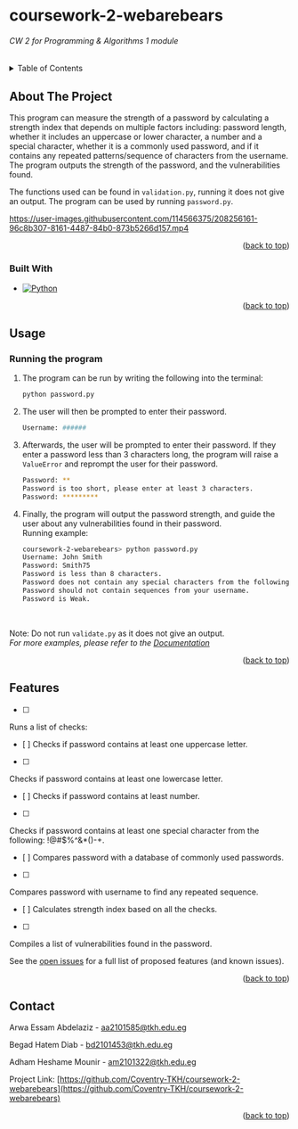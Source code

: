 # coursework-2-webarebears
###### CW 2 for Programming &amp; Algorithms 1 module

<a name="readme-top"></a>

<!-- TABLE OF CONTENTS -->
<details>
  <summary>Table of Contents</summary>
  <ol>
    <li>
      <a href="#about-the-project">About The Project</a>
      <ul>
        <li><a href="#built-with">Built With</a></li>
      </ul>
    </li>
    <li><a href="#usage">Usage</a></li>
    <li><a href="#features">Features</a></li>
    <li><a href="#contact">Contact</a></li>
  </ol>
</details>



<!-- ABOUT THE PROJECT -->
## About The Project

This program can measure the strength of a password by calculating a strength index that depends on multiple factors including: password length, whether it includes an uppercase or lower character, a number and a special character, whether it is a commonly used password, and if it contains any repeated patterns/sequence of characters from the username.
<br>The program outputs the strength of the password, and the vulnerabilities found.

The functions used can be found in `validation.py`, running it does not give an output. The program can be used by running `password.py`.



https://user-images.githubusercontent.com/114566375/208256161-96c8b307-8161-4487-84b0-873b5266d157.mp4



<p align="right">(<a href="#readme-top">back to top</a>)</p>



### Built With

* [![Python][Python.js]][Python-url]


<p align="right">(<a href="#readme-top">back to top</a>)</p>



<!-- USAGE EXAMPLES -->
## Usage
### Running the program
1. The program can be run by writing the following into the terminal:
   ```sh
   python password.py
   ```
2. The user will then be prompted to enter their password.
   ```sh
   Username: ######
   ```
3. Afterwards, the user will be prompted to enter their password. If they enter a password less than 3 characters long, the program will raise a `ValueError` and reprompt the user for their password.
   ```sh
   Password: **
   Password is too short, please enter at least 3 characters.
   Password: *********
   ```
4. Finally, the program will output the password strength, and guide the user about any vulnerabilities found in their password.<br>
Running example:
   ```sh
   coursework-2-webarebears> python password.py
   Username: John Smith
   Password: Smith75
   Password is less than 8 characters.
   Password does not contain any special characters from the following: !@#$%^&*()-+.  
   Password should not contain sequences from your username.
   Password is Weak.
   ```
   <br>
Note: Do not run `validate.py` as it does not give an output.<br>
_For more examples, please refer to the [Documentation](https://github.com/Coventry-TKH/coursework-2-webarebears/files/9970925/LINKNEWREPORT)_


<p align="right">(<a href="#readme-top">back to top</a>)</p>



<!-- FEATURES -->
## Features

- [ ] 
Runs a list of checks:
  - [ ] 
  Checks if password contains at least one uppercase letter.
  - [ ] 
  Checks if password contains at least one lowercase letter.
  - [ ] 
  Checks if password contains at least number.
  - [ ] 
  Checks if password contains at least one special character from the following: !@#$%^&*()-+.
- [ ] 
Compares password with a database of commonly used passwords.
- [ ] 
Compares password with username to find any repeated sequence.
- [ ] 
Calculates strength index based on all the checks.
- [ ] 
Compiles a list of vulnerabilities found in the password.


See the [open issues](https://github.com/Coventry-TKH/coursework-2-webarebears/issues) for a full list of proposed features (and known issues).

<p align="right">(<a href="#readme-top">back to top</a>)</p>



<!-- CONTACT -->
## Contact

Arwa Essam Abdelaziz - aa2101585@tkh.edu.eg

Begad Hatem Diab - bd2101453@tkh.edu.eg

Adham Heshame Mounir - am2101322@tkh.edu.eg

Project Link: [https://github.com/Coventry-TKH/coursework-2-webarebears](https://github.com/Coventry-TKH/coursework-2-webarebears)

<p align="right">(<a href="#readme-top">back to top</a>)</p>



<!-- MARKDOWN LINKS & IMAGES -->
[contributors-shield]: https://img.shields.io/github/contributors/Coventry-TKH/coursework-2-webarebears.svg?style=for-the-badge
[contributors-url]: https://github.com/Coventry-TKH/coursework-2-webarebears/graphs/contributors
[forks-shield]: https://img.shields.io/github/forks/Coventry-TKH/coursework-2-webarebears.svg?style=for-the-badge
[forks-url]: https://github.com/Coventry-TKH/coursework-2-webarebears/network/members
[stars-shield]: https://img.shields.io/github/stars/Coventry-TKH/coursework-2-webarebears.svg?style=for-the-badge
[stars-url]: https://github.com/Coventry-TKH/coursework-2-webarebears/stargazers
[issues-shield]: https://img.shields.io/github/issues/Coventry-TKH/coursework-2-webarebears.svg?style=for-the-badge
[issues-url]: https://github.com/Coventry-TKH/coursework-2-webarebears/issues
[license-shield]: https://img.shields.io/github/license/Coventry-TKH/coursework-2-webarebears.svg?style=for-the-badge
[license-url]: https://github.com/Coventry-TKH/coursework-2-webarebears/blob/master/LICENSE.txt
[Python.js]: https://img.shields.io/badge/python-3.2-pink
[Python-url]: https://www.python.org/

